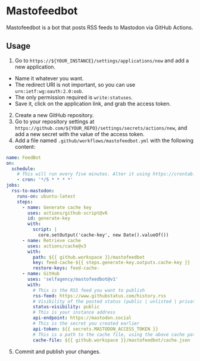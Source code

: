 # Mastofeedbot

Mastofeedbot is a bot that posts RSS feeds to Mastodon via GitHub Actions.

## Usage

1. Go to `https://${YOUR_INSTANCE}/settings/applications/new` and add a new application.

  - Name it whatever you want.
  - The redirect URI is not important, so you can use `urn:ietf:wg:oauth:2.0:oob`.
  - The only permission required is `write:statuses`.
  - Save it, click on the application link, and grab the access token.

2. Create a new GitHub repository.
3. Go to your repository settings at `https://github.com/${YOUR_REPO}/settings/secrets/actions/new`, and add a new
   secret with the value of the access token.
4. Add a file named `.github/workflows/mastofeedbot.yml` with the following content:

```yaml
name: FeedBot
on:
  schedule:
    # This will run every five minutes. Alter it using https://crontab.guru/.
    - cron: '*/5 * * * *'  
jobs:
  rss-to-mastodon:
    runs-on: ubuntu-latest
    steps:
      - name: Generate cache key
        uses: actions/github-script@v6
        id: generate-key
        with:
          script: |
            core.setOutput('cache-key', new Date().valueOf())
      - name: Retrieve cache
        uses: actions/cache@v3
        with:
          path: ${{ github.workspace }}/mastofeedbot
          key: feed-cache-${{ steps.generate-key.outputs.cache-key }}
          restore-keys: feed-cache-
      - name: GitHub
        uses: 'selfagency/mastofeedbot@v1'
        with:
          # This is the RSS feed you want to publish
          rss-feed: https://www.githubstatus.com/history.rss
          # Visibility of the posted status (public | unlisted | private | direct)
          status-visibility: public
          # This is your instance address
          api-endpoint: https://mastodon.social
          # This is the secret you created earlier
          api-token: ${{ secrets.MASTODON_ACCESS_TOKEN }}
          # This is a path to the cache file, using the above cache path
          cache-file: ${{ github.workspace }}/mastofeedbot/cache.json
```

5. Commit and publish your changes.
